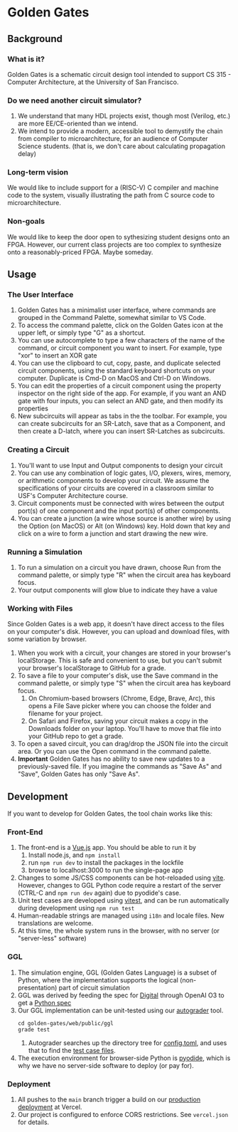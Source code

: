# Golden Gates

## Background

### What is it?

Golden Gates is a schematic circuit design tool intended to support CS 315 - Computer Architecture, at the University of San Francisco.

### Do we need another circuit simulator? 

1. We understand that many HDL projects exist, though most (Verilog, etc.) are more EE/CE-oriented than we intend. 
1. We intend to provide a modern, accessible tool to demystify the chain from compiler to microarchitecture, for an audience of Computer Science students. (that is, we don't care about calculating propagation delay)

### Long-term vision

We would like to include support for a (RISC-V) C compiler and machine code to the system, visually illustrating the path from C source code to microarchitecture.

### Non-goals

We would like to keep the door open to sythesizing student designs onto an FPGA. However, our current class projects are too complex to synthesize onto a reasonably-priced FPGA. Maybe someday.

## Usage

### The User Interface

1. Golden Gates has a minimalist user interface, where commands are grouped in the Command Palette, somewhat similar to VS Code.
1. To access the command palette, click on the Golden Gates icon at the upper left, or simply type "G" as a shortcut.
1. You can use autocomplete to type a few characters of the name of the command, or circuit component you want to insert. For example, type "xor" to insert an XOR gate
1. You can use the clipboard to cut, copy, paste, and duplicate selected circuit components, using the standard keyboard shortcuts on your computer. Duplicate is Cmd-D on MacOS and Ctrl-D on Windows.
1. You can edit the properties of a circuit component using the property inspector on the right side of the app. For example, if you want an AND gate with four inputs, you can select an AND gate, and then modify its properties
1. New subcircuits will appear as tabs in the the toolbar. For example, you can create subcircuits for an SR-Latch, save that as a Component, and then create a D-latch, where you can insert SR-Latches as subcircuits.

### Creating a Circuit

1. You'll want to use Input and Output components to design your circuit
1. You can use any combination of logic gates, I/O, plexers, wires, memory, or arithmetic components to develop your circuit. We assume the specifications of your circuits are covered in a classroom similar to USF's Computer Architecture course.
1. Circuit components must be connected with wires between the output port(s) of one component and the input port(s) of other components.
1. You can create a junction (a wire whose source is another wire) by using the Option (on MacOS) or Alt (on Windows) key. Hold down that key and click on a wire to form a junction and start drawing the new wire.

### Running a Simulation

1. To run a simulation on a circuit you have drawn, choose Run from the command palette, or simply type "R" when the circuit area has keyboard focus.
1. Your output components will glow blue to indicate they have a value

### Working with Files

Since Golden Gates is a web app, it doesn't have direct access to the files on your computer's disk. However, you can upload and download files, with some variation by browser.

1. When you work with a circuit, your changes are stored in your browser's localStorage. This is safe and convenient to use, but you can't submit your browser's localStorage to GitHub for a grade.
1. To save a file to your computer's disk, use the Save command in the command palette, or simply type "S" when the circuit area has keyboard focus.
    1. On Chromium-based browsers (Chrome, Edge, Brave, Arc), this opens a File Save picker where you can choose the folder and filename for your project.
    1. On Safari and Firefox, saving your circuit makes a copy in the Downloads folder on your laptop. You'll have to move that file into your GitHub repo to get a grade.
1. To open a saved circuit, you can drag/drop the JSON file into the circuit area. Or you can use the Open command in the command palette. 
1. **Important** Golden Gates has no ability to save new updates to a previously-saved file. If you imagine the commands as "Save As" and "Save", Golden Gates has only "Save As".

## Development

If you want to develop for Golden Gates, the tool chain works like this:

### Front-End

1. The front-end is a [Vue.js](https://vuejs.org) app. You should be able to run it by
    1. Install node.js, and `npm install`
    1. run `npm run dev` to install the packages in the lockfile
    1. browse to localhost:3000 to run the single-page app
1. Changes to some JS/CSS components can be hot-reloaded using [vite](https://vite.dev). However, changes to GGL Python code require a restart of the server (CTRL-C and `npm run dev` again) due to pyodide's case.
1. Unit test cases are developed using [vitest](https://vitest.dev), and can be run automatically during development using `npm run test`
1. Human-readable strings are managed using `i18n` and locale files. New translations are welcome.
1. At this time, the whole system runs in the browser, with no server (or "server-less" software)


### GGL

1. The simulation engine, GGL (Golden Gates Language) is a subset of Python, where the implementation supports the logical (non-presentation) part of circuit simulation
1. GGL was derived by feeding the spec for [Digital](https://github.com/hneemann/digital) through OpenAI O3 to get a [Python spec](https://github.com/phpeterson-usf/golden-gates/blob/main/gglang/design/ggl-design-o3-deep-research-v2.md)
1. Our GGL implementation can be unit-tested using our [autograder](https://github.com/phpeterson-usf/autograder) tool.
    ```text
    cd golden-gates/web/public/ggl
    grade test
    ```
    1. Autograder searches up the directory tree for [config.toml](https://github.com/phpeterson-usf/golden-gates/blob/main/web/public/ggl/config.toml), and uses that to find the [test case files](https://github.com/phpeterson-usf/golden-gates/blob/main/web/public/ggl/tests/ggl/ggl.toml). 
1. The execution environment for browser-side Python is [pyodide](https://pyodide.org/en/stable/), which is why we have no server-side software to deploy (or pay for).

### Deployment

1. All pushes to the `main` branch trigger a build on our [production deployment](https://golden-gates-nine.vercel.app) at Vercel.
1. Our project is configured to enforce CORS restrictions. See `vercel.json` for details.
